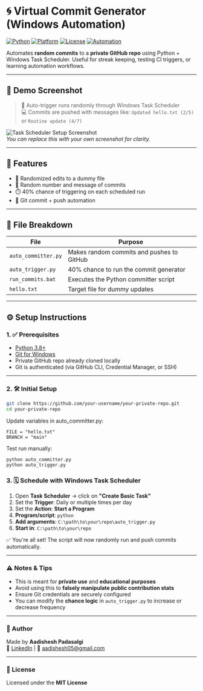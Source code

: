 # 🌀 Virtual Commit Generator (Windows Automation)

[![Python](https://img.shields.io/badge/Python-3.8+-blue.svg)](https://www.python.org/)
[![Platform](https://img.shields.io/badge/Platform-Windows-blue)](https://www.microsoft.com/windows/)
[![License](https://img.shields.io/badge/License-MIT-green.svg)](LICENSE)
[![Automation](https://img.shields.io/badge/Task-Scheduler%20Active-success)](#)

Automates **random commits** to a **private GitHub repo** using Python + Windows Task Scheduler. Useful for streak keeping, testing CI triggers, or learning automation workflows.

---

## 📸 Demo Screenshot

> 📅 Auto-trigger runs randomly through Windows Task Scheduler  
> 💻 Commits are pushed with messages like:
> `Updated hello.txt (2/5)` or `Routine update (4/7)`

![Task Scheduler Setup Screenshot](https://via.placeholder.com/800x400?text=Task+Scheduler+Setup)  
*You can replace this with your own screenshot for clarity.*

---

## 🔧 Features

- 📝 Randomized edits to a dummy file
- 🔀 Random number and message of commits
- ⏱️ 40% chance of triggering on each scheduled run
- 🔄 Git commit + push automation

---

## 🧰 File Breakdown

| File               | Purpose                                      |
|--------------------|----------------------------------------------|
| `auto_committer.py` | Makes random commits and pushes to GitHub    |
| `auto_trigger.py`   | 40% chance to run the commit generator       |
| `run_commits.bat`   | Executes the Python committer script         |
| `hello.txt`         | Target file for dummy updates                |

---

## ⚙️ Setup Instructions

### 1. ✅ Prerequisites

- [Python 3.8+](https://www.python.org/downloads/)
- [Git for Windows](https://git-scm.com/)
- Private GitHub repo already cloned locally
- Git is authenticated (via GitHub CLI, Credential Manager, or SSH)

---

### 2. 🛠 Initial Setup

```bash
git clone https://github.com/your-username/your-private-repo.git
cd your-private-repo
```

Update variables in auto_committer.py:
```
FILE = "hello.txt"
BRANCH = "main"
```

Test run manually:
```
python auto_committer.py
python auto_trigger.py
```

### 3. 🗓 Schedule with Windows Task Scheduler

1. Open **Task Scheduler** → click on **"Create Basic Task"**
2. Set the **Trigger**: Daily or multiple times per day
3. Set the **Action**: **Start a Program**
4. **Program/script**: `python`
5. **Add arguments**: `C:\path\to\your\repo\auto_trigger.py`
6. **Start in**: `C:\path\to\your\repo`

✅ You're all set! The script will now randomly run and push commits automatically.

---

### ⚠️ Notes & Tips

- This is meant for **private use** and **educational purposes**
- Avoid using this to **falsely manipulate public contribution stats**
- Ensure Git credentials are securely configured
- You can modify the **chance logic** in `auto_trigger.py` to increase or decrease frequency

---

### 📌 Author

Made by **Aadishesh Padasalgi**  
🔗 [LinkedIn](https://www.linkedin.com/in/aadishesh-padasalgi/) | 📧 aadishesh05@gmail.com

---

### 📝 License

Licensed under the **MIT License**
